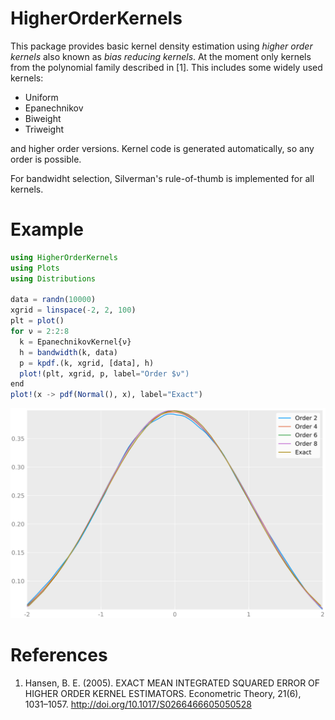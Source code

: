 # HigherOrderKernels

This package provides basic kernel density estimation using *higher order kernels* also known as *bias reducing kernels*.
At the moment only kernels from the polynomial family described in [1]. This includes some widely used kernels:

* Uniform
* Epanechnikov
* Biweight
* Triweight

and higher order versions. Kernel code is generated automatically, so any order is possible.

For bandwidht selection, Silverman's rule-of-thumb is implemented for all kernels.

# Example

```julia
using HigherOrderKernels
using Plots
using Distributions

data = randn(10000)
xgrid = linspace(-2, 2, 100)
plt = plot()
for ν = 2:2:8
  k = EpanechnikovKernel{ν}
  h = bandwidth(k, data)
  p = kpdf.(k, xgrid, [data], h)
  plot!(plt, xgrid, p, label="Order $ν")
end
plot!(x -> pdf(Normal(), x), label="Exact")
```

![](example.svg)

# References
1. Hansen, B. E. (2005). EXACT MEAN INTEGRATED SQUARED ERROR OF HIGHER ORDER KERNEL ESTIMATORS. Econometric Theory, 21(6), 1031–1057. http://doi.org/10.1017/S0266466605050528
